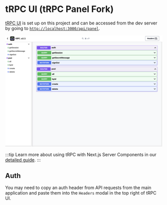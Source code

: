 # tRPC UI (tRPC Panel Fork)

[tRPC UI](https://github.com/aidansunbury/trpc-ui) is set up on this project and can be accessed from the dev server by going to [`http://localhost:3000/api/panel`](http://localhost:3000/api/panel).

![trpc-ui](./trpc-ui.png)

:::tip
Learn more about using tRPC with Next.js Server Components in our [detailed guide](/docs/repo-configuration/project-structure/apps/next/server-components).
:::

## Auth

You may need to copy an auth header from API requests from the main application and paste them into the `Headers` modal in the top right of tRPC UI.
